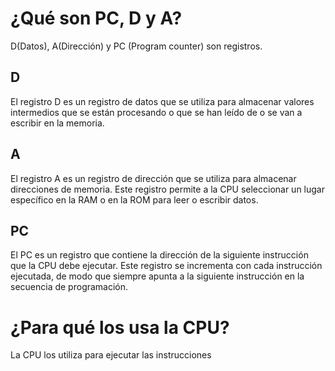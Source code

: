 # ¿Qué son PC, D y A?
D(Datos),  A(Dirección) y  PC (Program counter) son registros.

## D
El registro D es un registro de datos que se utiliza para almacenar valores intermedios que se están procesando o que se han leído de o se van a escribir en la memoria.

## A
El registro A es un registro de dirección que se utiliza para almacenar direcciones de memoria. Este registro permite a la CPU seleccionar un lugar específico en la RAM o en la ROM para leer o escribir datos.

## PC
El PC es un registro que contiene la dirección de la siguiente instrucción que la CPU debe ejecutar. Este registro se incrementa con cada instrucción ejecutada, de modo que siempre apunta a la siguiente instrucción en la secuencia de programación.

# ¿Para qué los usa la CPU?
La CPU los utiliza para ejecutar las instrucciones
